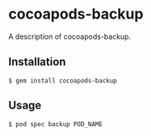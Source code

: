 # cocoapods-backup

A description of cocoapods-backup.

## Installation

    $ gem install cocoapods-backup

## Usage

    $ pod spec backup POD_NAME
